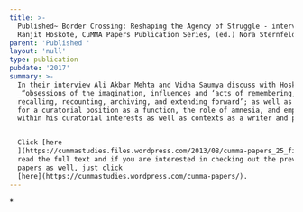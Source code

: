 ```yaml
---
title: >-
  Published~ Border Crossing: Reshaping the Agency of Struggle - interview with
  Ranjit Hoskote, CuMMA Papers Publication Series, (ed.) Nora Sternfeld, 2017
parent: 'Published '
layout: 'null'
type: publication
pubdate: '2017'
summary: >-
  In their interview Ali Akbar Mehta and Vidha Saumya discuss with Hoskote
  _“obsessions of the imagination, influences and ‘acts of remembering,
  recalling, recounting, archiving, and extending forward’; as well as the need
  for a curatorial position as a function, the role of amnesia, and empathy
  within his curatorial interests as well as contexts as a writer and poet.”_


  Click [here
  ](https://cummastudies.files.wordpress.com/2013/08/cumma-papers_25_fin.pdf)to
  read the full text and if you are interested in checking out the previous
  papers as well, just click
  [here](https://cummastudies.wordpress.com/cumma-papers/).
---
```

\*
